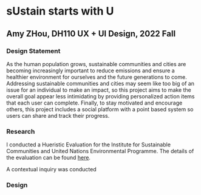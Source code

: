 # sUstain starts with U 

## Amy ZHou, DH110 UX + UI Design, 2022 Fall

### Design Statement 
As the human population grows, sustainable communities and cities are becoming increasingly important to reduce emissions and ensure a healthier environment for ourselves and the future generations to come. Addressing sustainable communities and cities may seem like too big of an issue for an individual to make an impact, so this project aims to make the overall goal appear less intimidating by providing personalized action items that each user can complete. Finally, to stay motivated and encourage others, this project includes a social platform with a point based system so users can share and track their progress. 

### Research 
I conducted a Hueristic Evaluation for the Institute for Sustainable Communities and United Nations Environmental Programme. The details of the evaluation can be found [here](https://github.com/amywzhou/DH110-AMYZ/tree/main/assignment01). 

A contextual inquiry was conducted 
### Design

